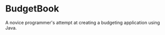BudgetBook
==========

A novice programmer's attempt at creating a budgeting application using Java.
